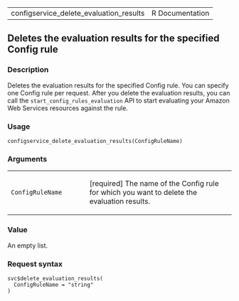 <table style="width: 100%;">
<tbody>
<tr class="odd">
<td>configservice_delete_evaluation_results</td>
<td style="text-align: right;">R Documentation</td>
</tr>
</tbody>
</table>

## Deletes the evaluation results for the specified Config rule

### Description

Deletes the evaluation results for the specified Config rule. You can
specify one Config rule per request. After you delete the evaluation
results, you can call the `start_config_rules_evaluation` API to start
evaluating your Amazon Web Services resources against the rule.

### Usage

    configservice_delete_evaluation_results(ConfigRuleName)

### Arguments

<table>
<colgroup>
<col style="width: 35%" />
<col style="width: 65%" />
</colgroup>
<tbody>
<tr class="odd">
<td><code
id="configservice_delete_evaluation_results_:_ConfigRuleName">ConfigRuleName</code></td>
<td><p>[required] The name of the Config rule for which you want to
delete the evaluation results.</p></td>
</tr>
</tbody>
</table>

### Value

An empty list.

### Request syntax

    svc$delete_evaluation_results(
      ConfigRuleName = "string"
    )
